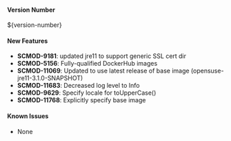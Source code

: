 
#### Version Number
${version-number}

#### New Features
- **SCMOD-9181**: updated jre11 to support generic SSL cert dir
- **SCMOD-5156**: Fully-qualified DockerHub images
- **SCMOD-11069**: Updated to use latest release of base image (opensuse-jre11-3.1.0-SNAPSHOT)
- **SCMOD-11683**: Decreased log level to Info
- **SCMOD-9629**: Specify locale for toUpperCase()
- **SCMOD-11768**: Explicitly specify base image
#### Known Issues

- None

